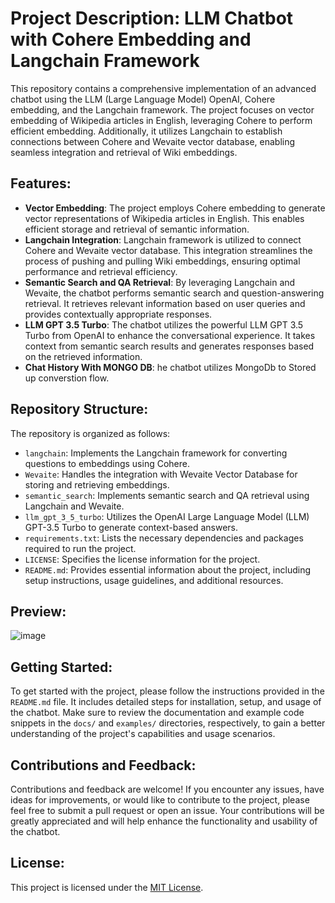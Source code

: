 
# Project Description: LLM Chatbot with Cohere Embedding and Langchain Framework

This repository contains a comprehensive implementation of an advanced chatbot using the LLM (Large Language Model) OpenAI, Cohere embedding, and the Langchain framework. The project focuses on vector embedding of Wikipedia articles in English, leveraging Cohere to perform efficient embedding. Additionally, it utilizes Langchain to establish connections between Cohere and Wevaite vector database, enabling seamless integration and retrieval of Wiki embeddings.

## Features:
- **Vector Embedding**: The project employs Cohere embedding to generate vector representations of Wikipedia articles in English. This enables efficient storage and retrieval of semantic information.
- **Langchain Integration**: Langchain framework is utilized to connect Cohere and Wevaite vector database. This integration streamlines the process of pushing and pulling Wiki embeddings, ensuring optimal performance and retrieval efficiency.
- **Semantic Search and QA Retrieval**: By leveraging Langchain and Wevaite, the chatbot performs semantic search and question-answering retrieval. It retrieves relevant information based on user queries and provides contextually appropriate responses.
- **LLM GPT 3.5 Turbo**: The chatbot utilizes the powerful LLM GPT 3.5 Turbo from OpenAI to enhance the conversational experience. It takes context from semantic search results and generates responses based on the retrieved information.
- **Chat History With MONGO DB**: he chatbot utilizes MongoDb to Stored up converstion flow.
## Repository Structure:
The repository is organized as follows:
- `langchain`: Implements the Langchain framework for converting questions to embeddings using Cohere.
- `Wevaite`: Handles the integration with Wevaite Vector Database for storing and retrieving embeddings.
- `semantic_search`: Implements semantic search and QA retrieval using Langchain and Wevaite.
- `llm_gpt_3_5_turbo`: Utilizes the OpenAI Large Language Model (LLM) GPT-3.5 Turbo to generate context-based answers.
- `requirements.txt`: Lists the necessary dependencies and packages required to run the project.
- `LICENSE`: Specifies the license information for the project.
- `README.md`: Provides essential information about the project, including setup instructions, usage guidelines, and additional resources.
## Preview:

![image](https://github.com/Tobaisfire/vercel-repo/assets/67000746/18c9fae9-338e-4f28-9d43-1e82b790df64)

## Getting Started:
To get started with the project, please follow the instructions provided in the `README.md` file. It includes detailed steps for installation, setup, and usage of the chatbot. Make sure to review the documentation and example code snippets in the `docs/` and `examples/` directories, respectively, to gain a better understanding of the project's capabilities and usage scenarios.

## Contributions and Feedback:
Contributions and feedback are welcome! If you encounter any issues, have ideas for improvements, or would like to contribute to the project, please feel free to submit a pull request or open an issue. Your contributions will be greatly appreciated and will help enhance the functionality and usability of the chatbot.

## License:
This project is licensed under the [MIT License](LICENSE).
